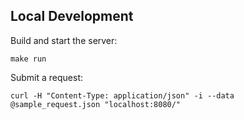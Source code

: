 
## Local Development
Build and start the server:
```
make run
```

Submit a request:
```
curl -H "Content-Type: application/json" -i --data @sample_request.json "localhost:8080/"
```
